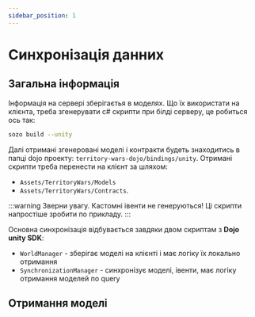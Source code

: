 ```yaml
---
sidebar_position: 1
---
```


# Синхронізація данних

## Загальна інформація

Інформація на сервері зберігаєтья в моделях. Що їх використати на клієнта, треба згенерувати c# скрипти при білді серверу, це робиться ось так:

```bash
sozo build --unity
```

Далі отримані згенеровані моделі і контракти будеть знаходитись в папці dojo проекту: `territory-wars-dojo/bindings/unity`.
Отримані скрипти треба перенести на клієнт за шляхом:

- `Assets/TerritoryWars/Models`
- `Assets/TerritoryWars/Contracts`.

:::warning
Зверни увагу. Кастомні івенти не генеруються! Ці скрипти напростіше зробити по прикладу.
:::

Основна синхронізація відбувається завдяки двом скриптам з **Dojo unity SDK**:

- `WorldManager` - зберігає моделі на клієнті і має логіку їх локально отримання
- `SynchronizationManager` - синхронізує моделі, івенти, має логіку отримання моделей по query

## Отримання моделі
